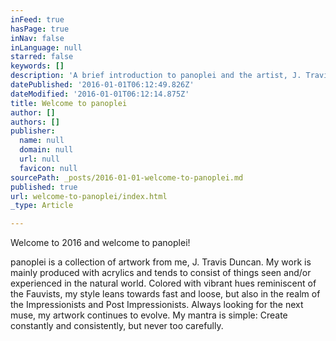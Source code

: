 ```yaml
---
inFeed: true
hasPage: true
inNav: false
inLanguage: null
starred: false
keywords: []
description: 'A brief introduction to panoplei and the artist, J. Travis Duncan'
datePublished: '2016-01-01T06:12:49.826Z'
dateModified: '2016-01-01T06:12:14.875Z'
title: Welcome to panoplei
author: []
authors: []
publisher:
  name: null
  domain: null
  url: null
  favicon: null
sourcePath: _posts/2016-01-01-welcome-to-panoplei.md
published: true
url: welcome-to-panoplei/index.html
_type: Article

---
```

Welcome to 2016 and welcome to panoplei!

panoplei is a collection of artwork from me, J. Travis Duncan. My work is mainly produced  with acrylics and tends to consist of things seen and/or experienced in the natural world. Colored with vibrant hues reminiscent of the Fauvists, my style leans towards fast and loose, but also in the realm of the Impressionists and Post Impressionists. Always looking for the next muse, my artwork continues to evolve. My mantra is simple: Create constantly and consistently, but never too carefully.
